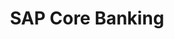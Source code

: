 ---
title: "SAP Core Banking"
excerpt: "Replacement of a mainframe based core banking system with SAP"
---
